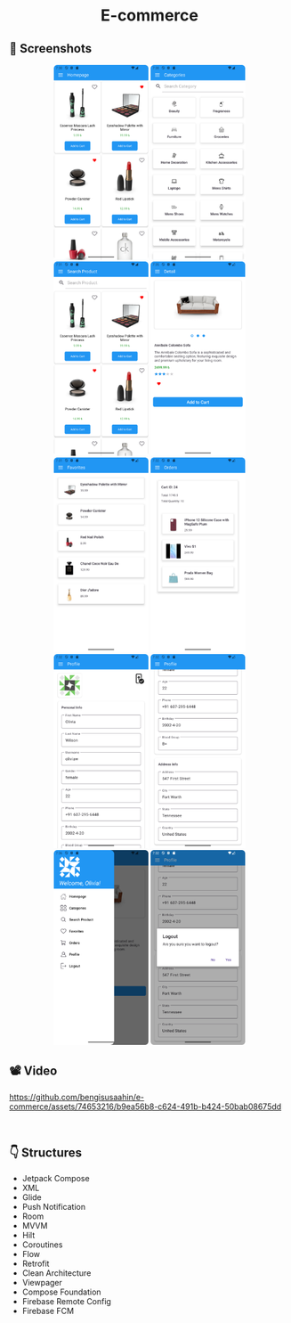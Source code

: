 # <p align="center"> E-commerce </p>

## 📸 Screenshots
<p align="center">
  <img src="https://github.com/bengisusaahin/e-commerce/blob/main/Screenshots/Screenshot_homepage.png" width="170" height="auto"/>
  <img src="https://github.com/bengisusaahin/e-commerce/blob/main/Screenshots/Screenshot_categories.png" width="170" height="auto"/>
  <img src="https://github.com/bengisusaahin/e-commerce/blob/main/Screenshots/Screenshot_searchProducts.png" width="170" height="auto"/>
  <img src="https://github.com/bengisusaahin/e-commerce/blob/main/Screenshots/Screenshot_detailPage.png" width="170" height="auto"/>
  <img src="https://github.com/bengisusaahin/e-commerce/blob/main/Screenshots/Screenshot_favorites.png" width="170" height="auto"/>
  <img src="https://github.com/bengisusaahin/e-commerce/blob/main/Screenshots/Screenshot_orders.png" width="170" height="auto"/>
  <img src="https://github.com/bengisusaahin/e-commerce/blob/main/Screenshots/Screenshot_profilePersonal.png" width="170" height="auto"/>
  <img src="https://github.com/bengisusaahin/e-commerce/blob/main/Screenshots/Screenshot_profileAddress.png" width="170" height="auto"/>
  <img src="https://github.com/bengisusaahin/e-commerce/blob/main/Screenshots/Screenshot_drawerLayout.png" width="170" height="auto"/>
  <img src="https://github.com/bengisusaahin/e-commerce/blob/main/Screenshots/Screenshot_logoutAlert.png" width="170" height="auto"/>
</p>
  
## 📽 Video 

https://github.com/bengisusaahin/e-commerce/assets/74653216/b9ea56b8-c624-491b-b424-50bab08675dd

<br>

## :point_down: Structures 
- Jetpack Compose
- XML
- Glide
- Push Notification
- Room
- MVVM
- Hilt
- Coroutines
- Flow
- Retrofit
- Clean Architecture
- Viewpager
- Compose Foundation
- Firebase Remote Config
- Firebase FCM
